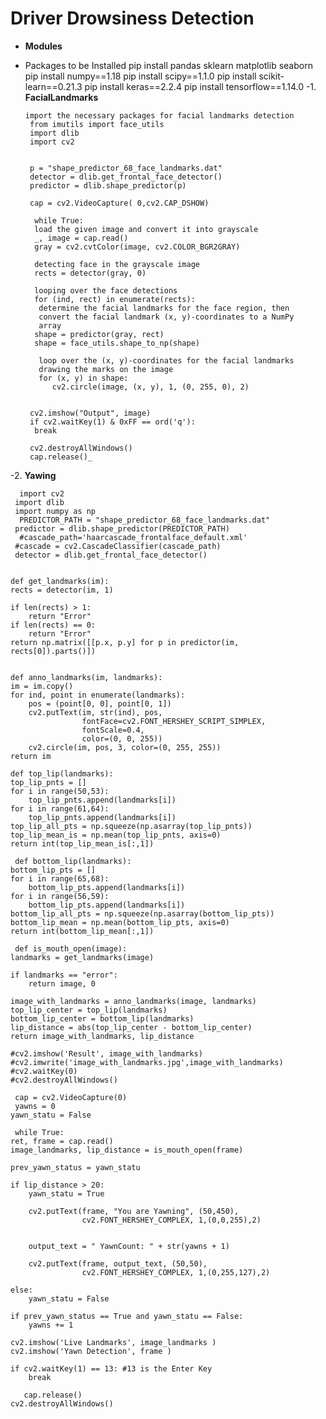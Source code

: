 # Driver Drowsiness Detection
- **Modules**
- Packages to be Installed
pip install pandas sklearn matplotlib seaborn
pip install numpy==1.18
pip install scipy==1.1.0
pip install scikit-learn==0.21.3
pip install keras==2.2.4
pip install tensorflow==1.14.0
-1. **FacialLandmarks**

      import the necessary packages for facial landmarks detection
       from imutils import face_utils
       import dlib
       import cv2
 

       p = "shape_predictor_68_face_landmarks.dat"
       detector = dlib.get_frontal_face_detector()
       predictor = dlib.shape_predictor(p)

       cap = cv2.VideoCapture( 0,cv2.CAP_DSHOW)
 
        while True:
        load the given image and convert it into grayscale
        _, image = cap.read()
        gray = cv2.cvtColor(image, cv2.COLOR_BGR2GRAY)
        
        detecting face in the grayscale image
        rects = detector(gray, 0)
    
        looping over the face detections
        for (ind, rect) in enumerate(rects):
         determine the facial landmarks for the face region, then
         convert the facial landmark (x, y)-coordinates to a NumPy
         array
        shape = predictor(gray, rect)
        shape = face_utils.shape_to_np(shape)
    
         loop over the (x, y)-coordinates for the facial landmarks
         drawing the marks on the image
         for (x, y) in shape:
            cv2.circle(image, (x, y), 1, (0, 255, 0), 2)
    
   
       cv2.imshow("Output", image)
       if cv2.waitKey(1) & 0xFF == ord('q'):
        break

       cv2.destroyAllWindows()
       cap.release()_


-2. **Yawing**
 
      import cv2
     import dlib
     import numpy as np
      PREDICTOR_PATH = "shape_predictor_68_face_landmarks.dat"
     predictor = dlib.shape_predictor(PREDICTOR_PATH)
      #cascade_path='haarcascade_frontalface_default.xml'
     #cascade = cv2.CascadeClassifier(cascade_path)
     detector = dlib.get_frontal_face_detector()


    def get_landmarks(im):
    rects = detector(im, 1)

    if len(rects) > 1:
        return "Error"
    if len(rects) == 0:
        return "Error"
    return np.matrix([[p.x, p.y] for p in predictor(im, rects[0]).parts()])

 
    def anno_landmarks(im, landmarks):
    im = im.copy()
    for ind, point in enumerate(landmarks):
        pos = (point[0, 0], point[0, 1])
        cv2.putText(im, str(ind), pos,
                    fontFace=cv2.FONT_HERSHEY_SCRIPT_SIMPLEX,
                    fontScale=0.4,
                    color=(0, 0, 255))
        cv2.circle(im, pos, 3, color=(0, 255, 255))
    return im

    def top_lip(landmarks):
    top_lip_pnts = []
    for i in range(50,53):
        top_lip_pnts.append(landmarks[i])
    for i in range(61,64):
        top_lip_pnts.append(landmarks[i])
    top_lip_all_pts = np.squeeze(np.asarray(top_lip_pnts))
    top_lip_mean_is = np.mean(top_lip_pnts, axis=0)
    return int(top_lip_mean_is[:,1])

     def bottom_lip(landmarks):
    bottom_lip_pts = []
    for i in range(65,68):
        bottom_lip_pts.append(landmarks[i])
    for i in range(56,59):
        bottom_lip_pts.append(landmarks[i])
    bottom_lip_all_pts = np.squeeze(np.asarray(bottom_lip_pts))
    bottom_lip_mean = np.mean(bottom_lip_pts, axis=0)
    return int(bottom_lip_mean[:,1])

     def is_mouth_open(image):
    landmarks = get_landmarks(image)
    
    if landmarks == "error":
        return image, 0
    
    image_with_landmarks = anno_landmarks(image, landmarks)
    top_lip_center = top_lip(landmarks)
    bottom_lip_center = bottom_lip(landmarks)
    lip_distance = abs(top_lip_center - bottom_lip_center)
    return image_with_landmarks, lip_distance

    #cv2.imshow('Result', image_with_landmarks)
    #cv2.imwrite('image_with_landmarks.jpg',image_with_landmarks)
    #cv2.waitKey(0)
    #cv2.destroyAllWindows()

     cap = cv2.VideoCapture(0)
     yawns = 0
    yawn_statu = False 

     while True:
    ret, frame = cap.read()   
    image_landmarks, lip_distance = is_mouth_open(frame)
    
    prev_yawn_status = yawn_statu  
    
    if lip_distance > 20:
        yawn_statu = True 
        
        cv2.putText(frame, "You are Yawning", (50,450), 
                    cv2.FONT_HERSHEY_COMPLEX, 1,(0,0,255),2)
        

        output_text = " YawnCount: " + str(yawns + 1)

        cv2.putText(frame, output_text, (50,50),
                    cv2.FONT_HERSHEY_COMPLEX, 1,(0,255,127),2)
        
    else:
        yawn_statu = False 
         
    if prev_yawn_status == True and yawn_statu == False:
        yawns += 1

    cv2.imshow('Live Landmarks', image_landmarks )
    cv2.imshow('Yawn Detection', frame )
    
    if cv2.waitKey(1) == 13: #13 is the Enter Key
        break
        
       cap.release()
    cv2.destroyAllWindows() 
